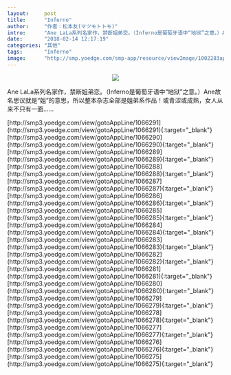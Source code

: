 ```yaml
---
layout:     post
title:      "Inferno"
author:     "作者：松本友(マツモトトモ)"
intro:      "Ane LaLa系列名家作，禁断姐弟恋。（Inferno是葡萄牙语中“地狱”之意。）Ane故名思议就是“姐”的意思，所以整本杂志全部是姐弟系作品！或青涩或成熟，女人从来不只有一面……"
date:       "2018-02-14 12:17:19"
categories: "其他"
tags:       "Inferno"
image:      "http://smp.yoedge.com/smp-app/resource/viewImage/1002283appline.png"
---
```

<div style="text-align: center">
<p><img src="http://smp.yoedge.com/smp-app/resource/viewImage/1002283appline.png"/></p>
</div>
<p class="post-meta">
<span>Ane LaLa系列名家作，禁断姐弟恋。（Inferno是葡萄牙语中“地狱”之意。）Ane故名思议就是“姐”的意思，所以整本杂志全部是姐弟系作品！或青涩或成熟，女人从来不只有一面……</span>
</p>
[http://smp3.yoedge.com/view/gotoAppLine/1066291](http://smp3.yoedge.com/view/gotoAppLine/1066291){:target="_blank"}
[http://smp3.yoedge.com/view/gotoAppLine/1066290](http://smp3.yoedge.com/view/gotoAppLine/1066290){:target="_blank"}
[http://smp3.yoedge.com/view/gotoAppLine/1066289](http://smp3.yoedge.com/view/gotoAppLine/1066289){:target="_blank"}
[http://smp3.yoedge.com/view/gotoAppLine/1066288](http://smp3.yoedge.com/view/gotoAppLine/1066288){:target="_blank"}
[http://smp3.yoedge.com/view/gotoAppLine/1066287](http://smp3.yoedge.com/view/gotoAppLine/1066287){:target="_blank"}
[http://smp3.yoedge.com/view/gotoAppLine/1066286](http://smp3.yoedge.com/view/gotoAppLine/1066286){:target="_blank"}
[http://smp3.yoedge.com/view/gotoAppLine/1066285](http://smp3.yoedge.com/view/gotoAppLine/1066285){:target="_blank"}
[http://smp3.yoedge.com/view/gotoAppLine/1066284](http://smp3.yoedge.com/view/gotoAppLine/1066284){:target="_blank"}
[http://smp3.yoedge.com/view/gotoAppLine/1066283](http://smp3.yoedge.com/view/gotoAppLine/1066283){:target="_blank"}
[http://smp3.yoedge.com/view/gotoAppLine/1066282](http://smp3.yoedge.com/view/gotoAppLine/1066282){:target="_blank"}
[http://smp3.yoedge.com/view/gotoAppLine/1066281](http://smp3.yoedge.com/view/gotoAppLine/1066281){:target="_blank"}
[http://smp3.yoedge.com/view/gotoAppLine/1066280](http://smp3.yoedge.com/view/gotoAppLine/1066280){:target="_blank"}
[http://smp3.yoedge.com/view/gotoAppLine/1066279](http://smp3.yoedge.com/view/gotoAppLine/1066279){:target="_blank"}
[http://smp3.yoedge.com/view/gotoAppLine/1066278](http://smp3.yoedge.com/view/gotoAppLine/1066278){:target="_blank"}
[http://smp3.yoedge.com/view/gotoAppLine/1066277](http://smp3.yoedge.com/view/gotoAppLine/1066277){:target="_blank"}
[http://smp3.yoedge.com/view/gotoAppLine/1066276](http://smp3.yoedge.com/view/gotoAppLine/1066276){:target="_blank"}
[http://smp3.yoedge.com/view/gotoAppLine/1066275](http://smp3.yoedge.com/view/gotoAppLine/1066275){:target="_blank"}


